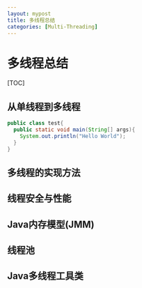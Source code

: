 ```yaml
---
layout: mypost
title: 多线程总结
categories: [Multi-Threading]
---
```

# 多线程总结

[TOC]

## 从单线程到多线程

```java
public class test{
  public static void main(String[] args){
    System.out.println("Hello World");
  }
}
```

## 多线程的实现方法

## 线程安全与性能

## Java内存模型(JMM)

## 线程池

## Java多线程工具类



